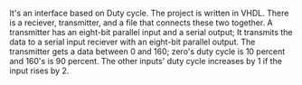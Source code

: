 It's an interface based on Duty cycle.
The project is written in VHDL.
There is a reciever, transmitter, and a file that connects these two together.
A transmitter has an eight-bit parallel input and a serial output; It transmits the data to a serial input reciever with an eight-bit parallel output.
The transmitter gets a data between 0 and 160; zero's duty cycle is 10 percent and 160's is 90 percent. The other inputs' duty cycle increases by 1 if the input rises by 2. 